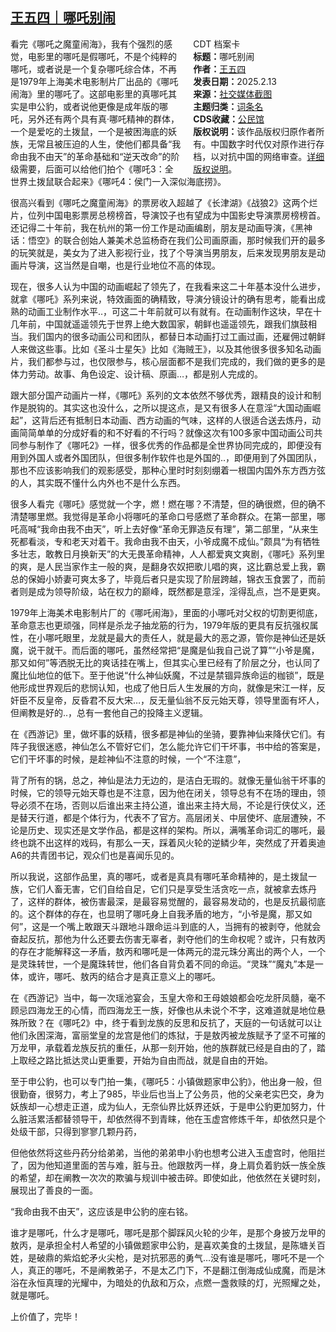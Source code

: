 <!--1739501069000-->
[王五四｜哪吒别闹](https://chinadigitaltimes.net/chinese/715836.html)
------

<div style="width:42%;float:right;padding-left:20px;"><div class="su-spoiler su-spoiler-style-fancy su-spoiler-icon-chevron-circle" data-scroll-offset="0" data-anchor-in-url="no"><div class="su-spoiler-title" tabindex="0" role="button"><span class="su-spoiler-icon"></span>CDT 档案卡</div><div class="su-spoiler-content su-u-clearfix su-u-trim"><strong>标题：</strong>哪吒别闹<br><strong>作者：</strong><a href="https://chinadigitaltimes.net/space/王五四" target="_blank">王五四</a><br><strong>发表日期：</strong>2025.2.13<br><strong>来源：</strong><a href="https://#" target="_blank">社交媒体截图</a><br><strong>主题归类：</strong><a href="https://chinadigitaltimes.net/space/词条名" target="_blank">词条名</a><br><strong>CDS收藏：</strong><a href="https://chinadigitaltimes.net/space/%E5%85%AC%E6%B0%91%E9%A6%86" target="_blank" rel="noopener">公民馆</a><br><strong>版权说明：</strong>该作品版权归原作者所有。中国数字时代仅对原作进行存档，以对抗中国的网络审查。<a href="https://chinadigitaltimes.net/chinese/copyright">详细版权说明</a>。</div></div></div><p>看完《哪吒之魔童闹海》，我有个强烈的感觉，电影里的哪吒是假哪吒，不是个纯粹的哪吒，或者说是一个复杂哪吒综合体，不再是1979年上海美术电影制片厂出品的《哪吒闹海》里的哪吒了。这部电影里的真哪吒其实是申公豹，或者说他更像是成年版的哪吒，另外还有两个具有真·哪吒精神的群体，一个是爱吃的土拨鼠，一个是被困海底的妖族，无常且被压迫的人生，使他们都具备“我命由我不由天”的革命基础和“逆天改命”的阶级需要，后面可以给他们拍个《哪吒3：全世界土拨鼠联合起来》《哪吒4：侯门一入深似海底捞》。</p><p>很高兴看到《哪吒之魔童闹海》的票房收入超越了《长津湖》《战狼2》这两个烂片，位列中国电影票房总榜榜首，导演饺子也有望成为中国影史导演票房榜榜首。还记得二十年前，我在杭州的第一份工作是动画编剧，朋友是动画导演，《黑神话：悟空》的联合创始人兼美术总监杨奇在我们公司画原画，那时候我们开的最多的玩笑就是，美女为了进入影视行业，找了个导演当男朋友，后来发现男朋友是动画片导演，这当然是自嘲，也是行业地位不高的体现。</p><p>现在，很多人认为中国的动画崛起了领先了，在我看来这二十年基本没什么进步，就拿《哪吒》系列来说，特效画面的确精致，导演分镜设计的确有思考，能看出成熟的动画工业制作水平..，可这二十年前就可以有就有。在动画制作这块，早在十几年前，中国就遥遥领先于世界上绝大数国家，朝鲜也遥遥领先，跟我们旗鼓相当。我们国内的很多动画公司和团队，都替日本动画打过工画过画，还雇佣过朝鲜人来做这些事。比如《圣斗士星矢》比如《海贼王》，以及其他很多很多知名动画片，我们都参与过，也仅限参与，核心层面都不是我们完成的，我们做的更多的是体力劳动。故事、角色设定、设计稿、原画…，都是别人完成的。</p><p>跟大部分国产动画片一样，《哪吒》系列的文本依然不够优秀，跟精良的设计和制作是脱钩的。其实这也没什么，之所以提这点，是又有很多人在意淫“大国动画崛起”，这背后还有抵制日本动画、西方动画的气味，这样的人很适合送去炼丹，动画简简单单的分成好看的和不好看的不行吗？就像这次有100多家中国动画公司共同参与制作了《哪吒2》一样，很多优秀的作品都是全世界协同完成的，即便没有用到外国人或者外国团队，但很多制作软件也是外国的..，即便用到了外国团队，那也不应该影响我们的观影感受，那种心里时时刻刻绷着一根国内国外东方西方弦的人，其实既不懂什么内外也不是什么东西。</p><p>很多人看完《哪吒》感觉就一个字，燃！燃在哪？不清楚，但的确很燃，但的确不清楚哪里燃。我觉得是革命小将哪吒的革命口号感燃了革命群众。在第一部里，哪吒高喊“我命由我不由天”，听上去好像“革命无罪造反有理”，第二部里，“从来生死都看淡，专和老天对着干。我命由我不由天，小爷成魔不成仙。”颇具“为有牺牲多壮志，敢教日月换新天”的大无畏革命精神，人人都爱爽文爽剧，《哪吒》系列里的爽，是人民当家作主一般的爽，是翻身农奴把歌儿唱的爽，这比霸总爱上我，霸总的保姆小娇妻可爽太多了，毕竟后者只是实现了阶层跨越，锦衣玉食罢了，而前者则是成为领导阶级，站在权力的巅峰，既然都是意淫，淫得乱点，岂不是更爽。</p><p>1979年上海美术电影制片厂的《哪吒闹海》，里面的小哪吒对父权的切割更彻底，革命意志也更顽强，同样是杀龙子抽龙筋的行为，1979年版的更具有反抗强权属性，在小哪吒眼里，龙就是最大的责任人，就是最大的恶之源，管你是神仙还是妖魔，说干就干。而后面的哪吒，虽然经常把“是魔是仙我自己说了算”“小爷是魔，那又如何”等洒脱无比的爽话挂在嘴上，但其实心里已经有了阶层之分，也认同了魔比仙地位的低下。至于他说“什么神仙妖魔，不过是禁锢异族命运的枷锁”，既是他形成世界观后的悲悯认知，也成了他日后人生发展的方向，就像是宋江一样，反奸臣不反皇帝，反昏君不反大宋…，反无量仙翁不反元始天尊，领导里面有坏人，但阐教是好的..，总有一套他自己的投降主义逻辑。</p><p>在《西游记》里，做坏事的妖精，很多都是神仙的坐骑，要靠神仙来降伏它们。有阵子我很迷惑，神仙怎么不管好它们，怎么能允许它们干坏事，书中给的答案是，它们干坏事的时候，是趁神仙不注意的时候，一个“不注意”，</p><p>背了所有的锅，总之，神仙是法力无边的，是洁白无瑕的。就像无量仙翁干坏事的时候，它的领导元始天尊也是不注意，因为他在闭关，领导总有不在场的理由，领导必须不在场，否则以后谁出来主持公道，谁出来主持大局，不论是行侠仗义，还是替天行道，都是个体行为，代表不了官方。高层闭关、中层使坏、底层遭殃，不论是历史、现实还是文学作品，都是这样的架构。所以，满嘴革命词汇的哪吒，最终也跳不出这样的戏码，有那么一天，踩着风火轮的逆鳞少年，突然成了开着奥迪A6的共青团书记，观众们也是喜闻乐见的。</p><p>所以我说，这部作品里，真的哪吒，或者是真具有哪吒革命精神的，是土拨鼠一族，它们人畜无害，它们自给自足，它们只是享受生活贪吃一点，就被拿去炼丹了，这样的群体，被伤害最深，是最容易觉醒的，最容易发动的，也是反抗最彻底的。这个群体的存在，也显明了哪吒身上自我矛盾的地方，“小爷是魔，那又如何”，这是一个嘴上敢跟天斗跟地斗跟命运斗到底的人，当拥有的被剥夺，他就会奋起反抗，那他为什么还要去伤害无辜者，剥夺他们的生命权呢？或许，只有敖丙的存在才能解释这一矛盾，敖丙和哪吒是一体两元的混元珠分离出的两个人，一个是灵珠转世，一个是魔珠转世，他们各自背负着不同的命运。“灵珠”“魔丸”本是一体，或许，哪吒、敖丙的结合才是真正意义上的哪吒。</p><p>在《西游记》当中，每一次瑶池宴会，玉皇大帝和王母娘娘都会吃龙肝凤髓，毫不顾忌四海龙王的心情，而四海龙王一族，好像也从未说个不字，这难道就是地位悬殊所致？在《哪吒2》中，终于看到龙族的反思和反抗了，天庭的一句话就可以让他们永困深海，富丽堂皇的龙宫是他们的炼狱，于是敖丙被龙族赋予了坚不可摧的万龙甲，承载着龙族反抗的重任，从那一刻开始，他的族群就已经是自由的了，踏上取经之路比抵达灵山更重要，开始为自由而战，就是自由的开始。</p><p>至于申公豹，也可以专门拍一集，《哪吒5：小镇做题家申公豹》，他出身一般，但很勤奋，很努力，考上了985，毕业后也当上了公务员，他的父亲老实巴交，身为妖族却一心想走正道，成为仙人，无奈仙界比妖界还妖，于是申公豹更加努力，什么脏活累活都替领导干，却依然得不到青睐，他在玉虚宫修炼千年，却依然只是个处级干部，只得到寥寥几颗丹药，</p><p>但他依然将这些丹药分给弟弟，当他的弟弟申小豹也想考公进入玉虚宫时，他阻拦了，因为他知道里面的苦与难，脏与丑。他跟敖丙一样，身上肩负着豹妖一族全族的希望，却在阐教一次次的欺骗与规训中被击碎。即使如此，他依然在关键时刻，展现出了善良的一面。</p><p>“我命由我不由天”，这应该是申公豹的座右铭。</p><p>谁才是哪吒，什么才是哪吒，哪吒是那个脚踩风火轮的少年，是那个身披万龙甲的敖丙，是承担全村人希望的小镇做题家申公豹，是喜欢美食的土拨鼠，是陈塘关百姓，是破鼎的紫焰蛇矛火尖枪，是对抗邪恶的勇气…没有谁是哪吒，哪吒不是一个人，真正的哪吒，不是阐教弟子，不是太乙门下，不是翻江倒海成仙成魔，而是沐浴在永恒真理的光耀中，为暗处的仇敌和万众，点燃一盏救赎的灯，光照耀之处，就是哪吒。</p><p>上价值了，完毕！</p><div class="addtoany_share_save_container addtoany_content addtoany_content_bottom"><div class="a2a_kit a2a_kit_size_32 addtoany_list" data-a2a-url="https://chinadigitaltimes.net/chinese/715836.html" data-a2a-title="王五四｜哪吒别闹"><a class="a2a_button_facebook" href="https://www.addtoany.com/add_to/facebook?linkurl=https%3A%2F%2Fchinadigitaltimes.net%2Fchinese%2F715836.html&amp;linkname=%E7%8E%8B%E4%BA%94%E5%9B%9B%EF%BD%9C%E5%93%AA%E5%90%92%E5%88%AB%E9%97%B9" title="Facebook" rel="nofollow noopener" target="_blank"></a><a class="a2a_button_twitter" href="https://www.addtoany.com/add_to/twitter?linkurl=https%3A%2F%2Fchinadigitaltimes.net%2Fchinese%2F715836.html&amp;linkname=%E7%8E%8B%E4%BA%94%E5%9B%9B%EF%BD%9C%E5%93%AA%E5%90%92%E5%88%AB%E9%97%B9" title="Twitter" rel="nofollow noopener" target="_blank"></a><a class="a2a_button_telegram" href="https://www.addtoany.com/add_to/telegram?linkurl=https%3A%2F%2Fchinadigitaltimes.net%2Fchinese%2F715836.html&amp;linkname=%E7%8E%8B%E4%BA%94%E5%9B%9B%EF%BD%9C%E5%93%AA%E5%90%92%E5%88%AB%E9%97%B9" title="Telegram" rel="nofollow noopener" target="_blank"></a><a class="a2a_button_reddit" href="https://www.addtoany.com/add_to/reddit?linkurl=https%3A%2F%2Fchinadigitaltimes.net%2Fchinese%2F715836.html&amp;linkname=%E7%8E%8B%E4%BA%94%E5%9B%9B%EF%BD%9C%E5%93%AA%E5%90%92%E5%88%AB%E9%97%B9" title="Reddit" rel="nofollow noopener" target="_blank"></a><a class="a2a_button_whatsapp" href="https://www.addtoany.com/add_to/whatsapp?linkurl=https%3A%2F%2Fchinadigitaltimes.net%2Fchinese%2F715836.html&amp;linkname=%E7%8E%8B%E4%BA%94%E5%9B%9B%EF%BD%9C%E5%93%AA%E5%90%92%E5%88%AB%E9%97%B9" title="WhatsApp" rel="nofollow noopener" target="_blank"></a><a class="a2a_button_email" href="https://www.addtoany.com/add_to/email?linkurl=https%3A%2F%2Fchinadigitaltimes.net%2Fchinese%2F715836.html&amp;linkname=%E7%8E%8B%E4%BA%94%E5%9B%9B%EF%BD%9C%E5%93%AA%E5%90%92%E5%88%AB%E9%97%B9" title="Email" rel="nofollow noopener" target="_blank"></a><a class="a2a_button_copy_link" href="https://www.addtoany.com/add_to/copy_link?linkurl=https%3A%2F%2Fchinadigitaltimes.net%2Fchinese%2F715836.html&amp;linkname=%E7%8E%8B%E4%BA%94%E5%9B%9B%EF%BD%9C%E5%93%AA%E5%90%92%E5%88%AB%E9%97%B9" title="Copy Link" rel="nofollow noopener" target="_blank"></a><a class="a2a_dd addtoany_share_save addtoany_share" href="https://www.addtoany.com/share"></a></div></div>
